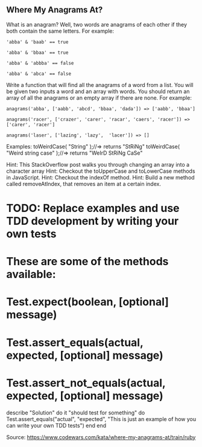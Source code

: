 ## Where My Anagrams At?

What is an anagram? Well, two words are anagrams of each other if they both contain the same letters. For example:

```
'abba' & 'baab' == true

'abba' & 'bbaa' == true

'abba' & 'abbba' == false

'abba' & 'abca' == false
```

Write a function that will find all the anagrams of a word from a list. You will be given two inputs a word and an array with words. You should return an array of all the anagrams or an empty array if there are none. For example:

```
anagrams('abba', ['aabb', 'abcd', 'bbaa', 'dada']) => ['aabb', 'bbaa']

anagrams('racer', ['crazer', 'carer', 'racar', 'caers', 'racer']) => ['carer', 'racer']

anagrams('laser', ['lazing', 'lazy',  'lacer']) => []
```

Examples:
toWeirdCase( "String" );//=> returns "StRiNg"
toWeirdCase( "Weird string case" );//=> returns "WeIrD StRiNg CaSe"

Hint: This StackOverflow post walks you through changing an array into a character array
Hint: Checkout the toUpperCase and toLowerCase methods in JavaScript.
Hint: Checkout the indexOf method.
Hint: Build a new method called removeAtIndex, that removes an item at a certain index.

# TODO: Replace examples and use TDD development by writing your own tests
# These are some of the methods available:
#   Test.expect(boolean, [optional] message)
#   Test.assert_equals(actual, expected, [optional] message)
#   Test.assert_not_equals(actual, expected, [optional] message)

describe "Solution" do
  it "should test for something" do
    Test.assert_equals("actual", "expected", "This is just an example of how you can write your own TDD tests")
  end
end

Source: https://www.codewars.com/kata/where-my-anagrams-at/train/ruby
